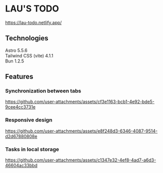 # LAU'S TODO
https://lau-todo.netlify.app/

## Technologies
Astro 5.5.6<br>
Tailwind CSS (vite) 4.1.1<br>
Bun 1.2.5<br>

## Features

### Synchronization between tabs
https://github.com/user-attachments/assets/cf3e1163-bcb1-4e92-bde5-9cee4cc3731e

### Responsive design
https://github.com/user-attachments/assets/e8f248d3-6346-4087-9514-d2d67880808e

### Tasks in local storage
https://github.com/user-attachments/assets/c1347e32-4ef8-4ad7-a6d3-46604ac33bbd

